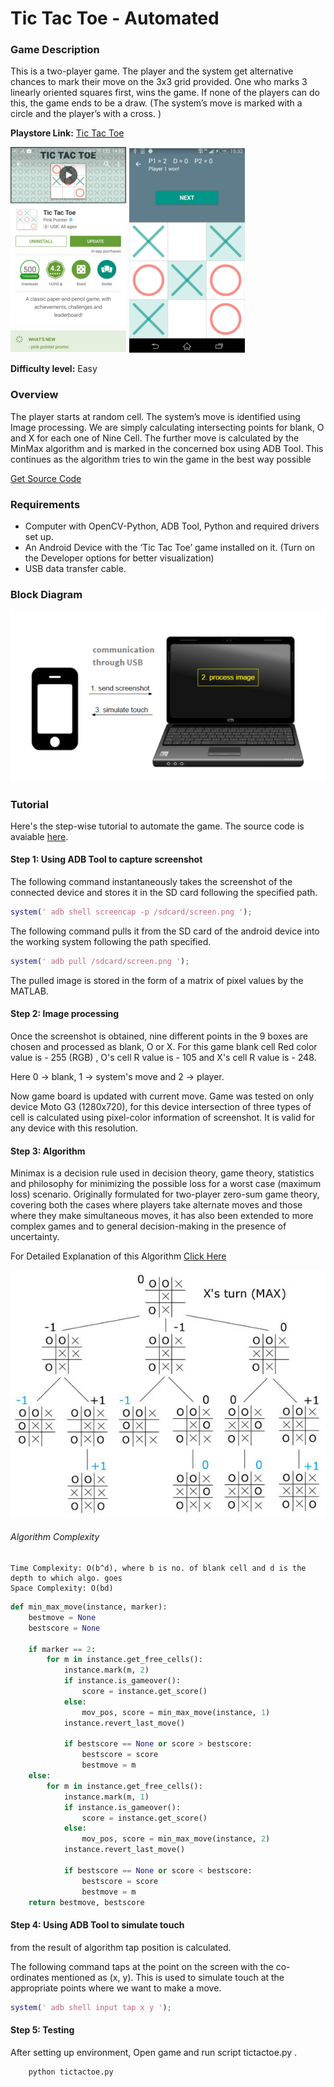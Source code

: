 # Tic Tac Toe  - Automated

### Game Description

This is a two-player game. The player and the system get alternative chances to mark their move on the 3x3 grid provided. One who marks 3 linearly oriented squares first, wins the game. If none of the players can do this, the game ends to be a draw. (The system’s move is marked with a circle and the player’s with a cross. )

**Playstore Link:** [Tic Tac Toe](https://play.google.com/store/apps/details?id=com.pinkpointer.tictactoe&hl=en)

![Playstore](/Images/tttps.png) 
![Image](/Images/tttim.png)

**Difficulty level:** Easy

### Overview

The player starts at random cell. The system’s move is identified using Image processing. We are simply calculating intersecting points for blank, O and X for each one of Nine Cell. The further move is calculated by the MinMax algorithm and is marked in the concerned box using ADB Tool. This continues as the algorithm tries to win the game in the best way possible

[Get Source Code](https://github.com/gameautomators/TicTacToe-v2)

### Requirements

- Computer with OpenCV-Python, ADB Tool, Python and required drivers set up.
- An Android Device with the ‘Tic Tac Toe’ game installed on it. (Turn on the Developer options for better visualization)
- USB data transfer cable.

### Block Diagram

![BlockDiagram](/Images/BlockDiagram.png)

### Tutorial

Here's the step-wise tutorial to automate the game. The source code is avaiable [here](https://github.com/GameAutomators/TicTacToe-v2).

#### Step 1: Using ADB Tool to capture screenshot

The following command instantaneously takes the screenshot of the connected device and stores it in the SD card following the specified path.
  
```MATLAB
system(' adb shell screencap -p /sdcard/screen.png ');
```

The following command pulls it from the SD card of the android device into the working system following the path specified.

```MATLAB
system(' adb pull /sdcard/screen.png ');
```
  
The pulled image is stored in the form of a matrix of pixel values by the MATLAB.
                
                
#### Step 2: Image processing

Once the screenshot is obtained, nine different points in the 9 boxes are chosen and processed as blank, O or X. For this game blank cell Red color value is - 255 (RGB) , O's cell R value is - 105 and X's cell R value is - 248.
<p>Here 0 -> blank, 1 -> system's move and 2 -> player.</p>
Now game board is updated with current move. Game was tested on only device Moto G3 (1280x720), for this device intersection of three types of cell is calculated using pixel-color information of screenshot. It is valid for any device with this resolution.

#### Step 3: Algorithm

Minimax is a decision rule used in decision theory, game theory, statistics and philosophy for minimizing the possible loss for a worst case (maximum loss) scenario. Originally formulated for two-player zero-sum game theory, covering both the cases where players take alternate moves and those where they make simultaneous moves, it has also been extended to more complex games and to general decision-making in the presence of uncertainty.

For Detailed Explanation of this Algorithm [Click Here](http://neverstopbuilding.com/minimax)

![Image](/Images/algo.jpg)

###### Algorithm Complexity

```
Time Complexity: O(b^d), where b is no. of blank cell and d is the depth to which algo. goes
Space Complexity: O(bd)
```

```python
def min_max_move(instance, marker):
    bestmove = None
    bestscore = None
    
    if marker == 2:
        for m in instance.get_free_cells():
            instance.mark(m, 2)
            if instance.is_gameover():
                score = instance.get_score()
            else:
                mov_pos, score = min_max_move(instance, 1)
            instance.revert_last_move()

            if bestscore == None or score > bestscore:
                bestscore = score
                bestmove = m
    else:
        for m in instance.get_free_cells():
            instance.mark(m, 1)
            if instance.is_gameover():
                score = instance.get_score()
            else:
                mov_pos, score = min_max_move(instance, 2)
            instance.revert_last_move()

            if bestscore == None or score < bestscore:
                bestscore = score
                bestmove = m
    return bestmove, bestscore
```

#### Step 4: Using ADB Tool to simulate touch

<p>from the result of algorithm tap position is calculated.</p>
The following command taps at the point on the screen with the co-ordinates mentioned as (x, y). This is used to simulate touch at the appropriate points where we want to make a move.

```MATLAB
system(' adb shell input tap x y ');
```

#### Step 5: Testing

After setting up environment, Open game and run script tictactoe.py .

```python
    python tictactoe.py
```
